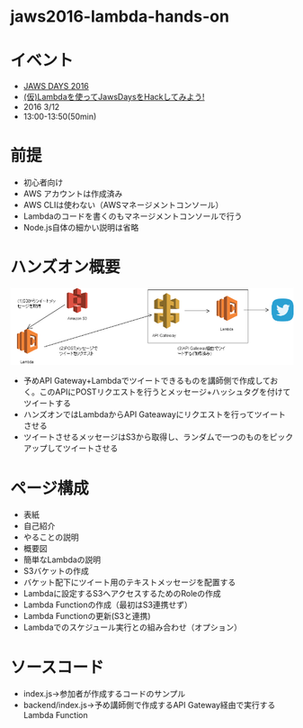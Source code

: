 # jaws2016-lambda-hands-on

# イベント

+ [JAWS DAYS 2016](http://jawsdays2016.jaws-ug.jp/)
+ [(仮)Lambdaを使ってJawsDaysをHackしてみよう!](http://jawsdays2016.jaws-ug.jp/speaker/252)
+ 2016 3/12
+ 13:00-13:50(50min)

# 前提

+ 初心者向け
+ AWS アカウントは作成済み
+ AWS CLIは使わない（AWSマネージメントコンソール）
+ Lambdaのコードを書くのもマネージメントコンソールで行う
+ Node.js自体の細かい説明は省略


# ハンズオン概要

![overview](img/jaws2016_overview.png)

+ 予めAPI Gateway+Lambdaでツイートできるものを講師側で作成しておく。このAPIにPOSTリクエストを行うとメッセージ+ハッシュタグを付けてツイートする
+ ハンズオンではLambdaからAPI Gateawayにリクエストを行ってツイートさせる
+ ツイートさせるメッセージはS3から取得し、ランダムで一つのものをピックアップしてツイートさせる

# ページ構成

+ 表紙
+ 自己紹介
+ やることの説明
+ 概要図
+ 簡単なLambdaの説明
+ S3バケットの作成
+ バケット配下にツイート用のテキストメッセージを配置する
+ Lambdaに設定するS3へアクセスするためのRoleの作成
+ Lambda Functionの作成（最初はS3連携せず）
+ Lambda Functionの更新(S3と連携)
+ Lambdaでのスケジュール実行との組み合わせ（オプション）

# ソースコード

+ index.js->参加者が作成するコードのサンプル
+ backend/index.js->予め講師側で作成するAPI Gateway経由で実行するLambda Function
